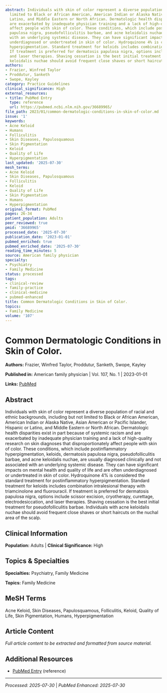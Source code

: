 ```yaml
---
abstract: Individuals with skin of color represent a diverse population of racial and ethnic backgrounds, including but not
  limited to Black or African American, American Indian or Alaska Native, Asian American or Pacific Islander, Hispanic or
  Latino, and Middle Eastern or North African. Dermatologic health disparities exist in part because of systemic racism and
  are exacerbated by inadequate physician training and a lack of high-quality research on skin diagnoses that disproportionately
  affect people with skin of color. These conditions, which include postinflammatory hyperpigmentation, keloids, dermatosis
  papulosa nigra, pseudofolliculitis barbae, and acne keloidalis nuchae, are usually diagnosed clinically and not associated
  with an underlying systemic disease. They can have significant impacts on mental health and quality of life and are often
  underdiagnosed or undertreated in skin of color. Hydroquinone 4% is considered the standard treatment for postinflammatory
  hyperpigmentation. Standard treatment for keloids includes combination intralesional therapy with triamcinolone and fluorouracil.
  If treatment is preferred for dermatosis papulosa nigra, options include scissor excision, cryotherapy, curettage, electrodesiccation,
  and laser therapies. Shaving cessation is the best initial treatment for pseudofolliculitis barbae. Individuals with acne
  keloidalis nuchae should avoid frequent close shaves or short haircuts on the nuchal area of the scalp.
authors:
- Frazier, Winfred Taylor
- Proddutur, Sanketh
- Swope, Kayley
category: Practice Guidelines
clinical_significance: High
external_resources:
- title: PubMed Entry
  type: reference
  url: https://pubmed.ncbi.nlm.nih.gov/36689965/
file_path: 2023/01/common-dermatologic-conditions-in-skin-of-color.md
issue: '1'
keywords:
- Acne Keloid
- Humans
- Folliculitis
- Skin Diseases, Papulosquamous
- Skin Pigmentation
- Keloid
- Quality of Life
- Hyperpigmentation
last_updated: '2025-07-30'
mesh_terms:
- Acne Keloid
- Skin Diseases, Papulosquamous
- Folliculitis
- Keloid
- Quality of Life
- Skin Pigmentation
- Humans
- Hyperpigmentation
original_format: PubMed
pages: 26-34
patient_population: Adults
peer_reviewed: true
pmid: '36689965'
processed_date: '2025-07-30'
publication_date: '2023-01-01'
pubmed_enriched: true
pubmed_enriched_date: '2025-07-30'
reading_time_minutes: 5
source: American family physician
specialty:
- Psychiatry
- Family Medicine
status: processed
tags:
- clinical-review
- family-practice
- clinical-medicine
- pubmed-enhanced
title: Common Dermatologic Conditions in Skin of Color.
topics:
- Family Medicine
volume: '107'
---
```


# Common Dermatologic Conditions in Skin of Color.

**Authors:** Frazier, Winfred Taylor, Proddutur, Sanketh, Swope, Kayley

**Published in:** American family physician | Vol. 107, No. 1 | 2023-01-01

**Links:** [PubMed](https://pubmed.ncbi.nlm.nih.gov/36689965/)

## Abstract

Individuals with skin of color represent a diverse population of racial and ethnic backgrounds, including but not limited to Black or African American, American Indian or Alaska Native, Asian American or Pacific Islander, Hispanic or Latino, and Middle Eastern or North African. Dermatologic health disparities exist in part because of systemic racism and are exacerbated by inadequate physician training and a lack of high-quality research on skin diagnoses that disproportionately affect people with skin of color. These conditions, which include postinflammatory hyperpigmentation, keloids, dermatosis papulosa nigra, pseudofolliculitis barbae, and acne keloidalis nuchae, are usually diagnosed clinically and not associated with an underlying systemic disease. They can have significant impacts on mental health and quality of life and are often underdiagnosed or undertreated in skin of color. Hydroquinone 4% is considered the standard treatment for postinflammatory hyperpigmentation. Standard treatment for keloids includes combination intralesional therapy with triamcinolone and fluorouracil. If treatment is preferred for dermatosis papulosa nigra, options include scissor excision, cryotherapy, curettage, electrodesiccation, and laser therapies. Shaving cessation is the best initial treatment for pseudofolliculitis barbae. Individuals with acne keloidalis nuchae should avoid frequent close shaves or short haircuts on the nuchal area of the scalp.

## Clinical Information

**Population:** Adults | **Clinical Significance:** High

## Topics & Specialties

**Specialties:** Psychiatry, Family Medicine

**Topics:** Family Medicine

## MeSH Terms

Acne Keloid, Skin Diseases, Papulosquamous, Folliculitis, Keloid, Quality of Life, Skin Pigmentation, Humans, Hyperpigmentation

## Article Content

*Full article content to be extracted and formatted from source material.*

## Additional Resources

- [PubMed Entry](https://pubmed.ncbi.nlm.nih.gov/36689965/) (reference)

---

*Processed: 2025-07-30* | *PubMed Enhanced: 2025-07-30*
